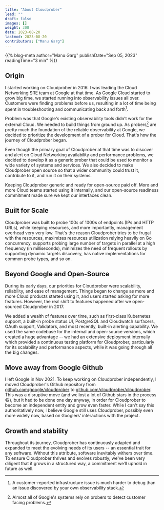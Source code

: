 ```yaml
---
title: "About Cloudprober"
lead: ""
draft: false
images: []
weight: 300
date: 2023-08-20
lastmod: 2023-08-20
contributors: ["Manu Garg"]
---
```


{{% blog-meta author="Manu Garg" publishDate="Sep 05, 2023" readingTime="3 min" %}}

## Origin

I started working on Cloudprober in 2016. I was leading the Cloud Networking SRE
team at Google at that time. As Google Cloud started to grow big time, we
started running into observability issues all over. Customers were finding
problems before us, resulting in a lot of time being spent in troubleshooting
and communicating back and forth[^1].

[^1]:
    A customer-reported infrastructure issue is much harder to debug than an
    issue discovered by your own observability stack.

Problem was that Google's existing observability tools didn't work for the
external Cloud. We needed to build things from ground up. As probers[^2] are
pretty much the foundation of the reliable observability at Google, we decided
to prioritize the development of a prober for Cloud. That's how the journey of
Cloudprober began.

[^2]:
    Almost all of Google's systems rely on probers to detect customer facing
    problems.

Even though the primary goal of Cloudprober at that time was to discover and
alert on Cloud Networking availability and performance problems, we decided to
develop it as a generic prober that could be used to monitor a wide variety of
systems and services. We also decided to make Cloudprober open source so that a
wider community could trust it, contribute to it, and run it on their systems.

Keeping Cloudprober generic and ready for open-source paid off. More and more
Cloud teams started using it internally, and our open-source readiness
commitment made sure we kept our interfaces clean.

## Built for Scale

Cloudprober was built to probe 100s of 1000s of endpoints (IPs and HTTP URLs),
while keeping resources, and more importantly, management overhead very very
low. That's the reason Cloudprober tries to be frugal with the resources,
maximizes resources utilization relying heavily on Go concurrency, supports
probing large number of targets in parallel at a high frequency (in
milliseconds), minimizes the need of frequent rollouts by supporting dynamic
targets discovery, has native implementations for common probe types, and so on.

## Beyond Google and Open-Source

During its early days, our priorities for Cloudprober were scalability,
reliability, and ease of management. Things began to change as more and more
Cloud products started using it, and users started asking for more features.
However, the real shift to features happened after we open-sourced Cloudprober
in 2017.

We added a wealth of features over time, such as first-class Kubernetes support,
a built-in probe status UI, PostgreSQL and Cloudwatch surfacers, OAuth support,
Validators, and most recently, built-in alerting capability. We used the same
codebase for the internal and open-source versions, which created a huge
advantage -- we had an extensive deployment internally which provided a
continuous testing platform for Cloudprober, particularly for its scalability
and performance aspects, while it was going through all the big changes.

## Move away from Google Github

I left Google in Nov 2021. To keep working on Cloudprober independently, I moved
Cloudprober's Github repository from
<a href="https://github.com/google/cloudprober">github.com/google/cloudprober<a>
to
<a href="https://github.com/cloudprober/cloudprober">github.com/cloudprober/cloudprober</a>.
This was a disruptive move (and we lost a lot of Github stars in the process
:smiley:), but it had to be done one day anyway, in order for Cloudprober to
become an independent entity and grow even faster. While I can't say this
authoritatively now, I believe Google still uses Cloudprober, possibly even more
widely now, based on Googlers' interactions with the project.

## Growth and stability

Throughout its journey, Cloudprober has continuously adapted and expanded to
meet the evolving needs of its users -- an essential trait for any software.
Without this attribute, software inevitably withers over time. To ensure
Cloudprober thrives and evolves robustly, we've been very diligent that it grows
in a structured way, a commitment we'll uphold in future as well.
